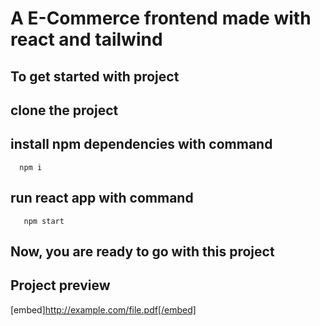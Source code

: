 # A E-Commerce frontend made with react and tailwind

## To get started with project
  ## clone the project 
 ## install npm dependencies with command
      npm i
 ##   run react app with command
       npm start
## Now, you are ready to go with this project
## Project preview
[embed]http://example.com/file.pdf[/embed]
